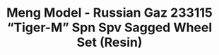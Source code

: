 ---
layout: product
title: "Meng Model - Russian Gaz 233115 “Tiger-M” Spn Spv Sagged Wheel Set (Resin)"
price: "2800" 
desc: "N/A"
img_path: "/assets/img/MM-SPS-035.webp"
brand: "N/A"
available: false
special_offer: false
new: false
soon: false
cat: "010000"
subcat: "011000"
subsubcat: "0N/A"
sifra: "MM-SPS-035"
popular: false
---